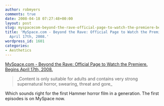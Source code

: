 ```yaml
---
author: robmyers
comments: true
date: 2008-04-18 07:27:48+00:00
layout: post
slug: myspacecom-beyond-the-rave-official-page-to-watch-the-premiere-begins-april-17th-2008
title: 'MySpace.com - Beyond the Rave: Official Page to Watch the Premiere. Begins
  April 17th, 2008.'
wordpress_id: 1601
categories:
- Aesthetics
---
```


[MySpace.com - Beyond the Rave: Official Page to Watch the Premiere. Begins April 17th, 2008.](http://uk.myspace.com/beyondtherave)  


<blockquote>_Content is only suitable for adults and contains very strong supernatural horror, swearing, threat and gore_</blockquote>

  
  
Which sounds right for the first Hammer horror film in a generation. The first episodes is on MySpace now.  


